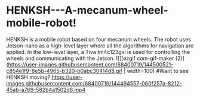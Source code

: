 # HENKSH---A-mecanum-wheel-mobile-robot!
HENKSH is a mobile robot based on four mecanum wheels. The robot uses Jetson-nano as a high-level layer where all the algorithms for navigation are applied. In the low-level layer, a Tiva tm4c123gxl is used for controlling the wheels and communicating with the Jetson.
![][ezgif com-gif-maker (2)](https://user-images.githubusercontent.com/68400719/144500521-c854e1f9-8e5b-4965-b320-b0abc30414d8.gif | width=100)
#Want to see HENKSH moving?
https://user-images.githubusercontent.com/68400719/144494557-060f257a-8212-45ab-a769-582b4a1502d8.mp4


